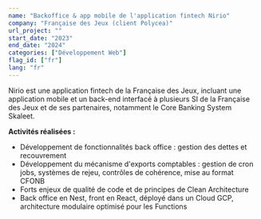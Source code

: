 ```yaml
---
name: "Backoffice & app mobile de l'application fintech Nirio"
company: "Française des Jeux (client Polycea)"
url_project: ""
start_date: "2023"
end_date: "2024"
categories: ["Développement Web"]
flag_id: ["fr"]
lang: "fr"
---
```

Nirio est une application fintech de la Française des Jeux, incluant une application mobile et un back-end interfacé à plusieurs SI de la Française des Jeux et de ses  partenaires, notamment le Core Banking System Skaleet.

__**Activités réalisées :**__
- Développement de fonctionnalités back office : gestion des dettes et recouvrement
- Développement du mécanisme d'exports comptables : gestion de cron jobs, systèmes de rejeu, contrôles de cohérence, mise au format CFONB
- Forts enjeux de qualité de code et de principes de Clean Architecture
- Back office en Nest, front en React, déployé dans un Cloud GCP, architecture modulaire optimisé pour les Functions 